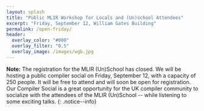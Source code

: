 ```yaml
---
layout: splash
title: "Public MLIR Workshop for Locals and (Un)school Attendees"
excerpt: "Friday, September 12, William Gates Building"
permalink: /open-friday/
header:
  overlay_color: "#000"
  overlay_filter: "0.5"
  overlay_image: /images/wgb.jpg
---
```


**Note:** The registration for the MLIR (Un)School has closed. We will be hosting a public compiler social on Friday, September 12, with a capacity of 250 people. It will be free to attend and will soon be open for registration. Our Compiler Social is a great opportunity for the UK compiler community to socialize with the attendees of the MLIR (Un)School -- while listening to some exciting talks.
{: .notice--info}

